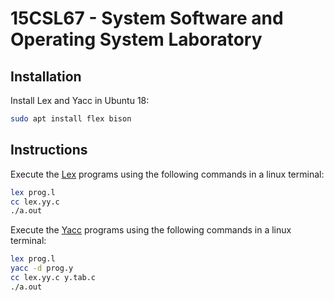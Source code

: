 # 15CSL67 - System Software and Operating System Laboratory

## Installation

Install Lex and Yacc in Ubuntu 18:

```sh
sudo apt install flex bison
```

## Instructions

Execute the [Lex](https://en.wikipedia.org/wiki/Lex_(software)) programs using the following commands in a linux terminal:

```sh
lex prog.l
cc lex.yy.c
./a.out
```

Execute the [Yacc](https://en.wikipedia.org/wiki/Yacc) programs using the following commands in a linux terminal:

```sh
lex prog.l
yacc -d prog.y
cc lex.yy.c y.tab.c
./a.out
```
